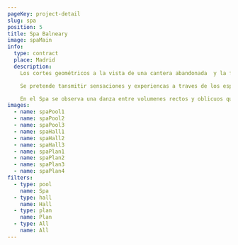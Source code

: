 ```yaml
---
pageKey: project-detail
slug: spa
position: 5
title: Spa Balneary
image: spaMain
info:
  type: contract
  place: Madrid
  description: 
    Los cortes geométricos a la vista de una cantera abandonada  y la fuerza del agua como elemento de desgaste son  la inspiración radical de este proyecto. Silencio, calma, agua, sonidos o cuevas son algunos de los conceptos detrás de este diseño de cvalia.

    Se pretende tansmitir sensaciones y experiencas a traves de los espacios que evoquen el contacto con la piedra natural en un ambiente relajante para el visitante

    En el Spa se observa una danza entre volumenes rectos y oblicuos que se proyectan  en diferentes direcciones, haciendo que se pierda la verticalidad por la dirección inclinada de sus aristas.Se crea una variedad de oquedades donde se disponen las bañeras de contraste de temperatura. El suelo pétreo del Spa , se eleva, generando así más profundidad. Los materiales que se emplean son piedra caliza blanca, madera con tratamiento especial anti humedad y acero verde.
images:
  - name: spaPool1
  - name: spaPool2
  - name: spaPool3
  - name: spaHall1
  - name: spaHall2
  - name: spaHall3
  - name: spaPlan1
  - name: spaPlan2
  - name: spaPlan3
  - name: spaPlan4
filters:
  - type: pool
    name: Spa
  - type: hall
    name: Hall
  - type: plan
    name: Plan
  - type: All
    name: All
---
```

